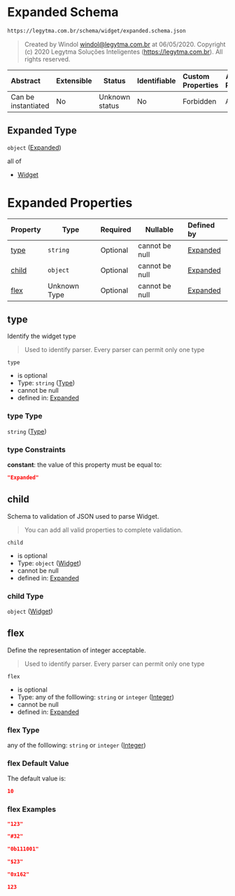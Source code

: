 # Expanded Schema

```txt
https://legytma.com.br/schema/widget/expanded.schema.json
```




> Created by Windol [windol@legytma.com.br](mailto:windol@legytma.com.br) at 06/05/2020.
> Copyright (c) 2020 Legytma Soluções Inteligentes (<https://legytma.com.br>). All rights reserved.
>

| Abstract            | Extensible | Status         | Identifiable | Custom Properties | Additional Properties | Access Restrictions | Defined In                                                                           |
| :------------------ | ---------- | -------------- | ------------ | :---------------- | --------------------- | ------------------- | ------------------------------------------------------------------------------------ |
| Can be instantiated | No         | Unknown status | No           | Forbidden         | Allowed               | none                | [expanded.schema.json](../schema/widget/expanded.schema.json) |

## Expanded Type

`object` ([Expanded](expanded.md))

all of

-   [Widget](input_decoration-properties-widget-5.md)

# Expanded Properties

| Property        | Type         | Required | Nullable       | Defined by                                                                                                                    |
| :-------------- | ------------ | -------- | -------------- | :---------------------------------------------------------------------------------------------------------------------------- |
| [type](#type)   | `string`     | Optional | cannot be null | [Expanded](widget-definitions-type.md)      |
| [child](#child) | `object`     | Optional | cannot be null | [Expanded](input_decoration-properties-widget-5.md) |
| [flex](#flex)   | Unknown Type | Optional | cannot be null | [Expanded](color-allof-integer.md)                      |

## type

Identify the widget type


> Used to identify parser. Every parser can permit only one type
>

`type`

-   is optional
-   Type: `string` ([Type](widget-definitions-type.md))
-   cannot be null
-   defined in: [Expanded](widget-definitions-type.md)

### type Type

`string` ([Type](widget-definitions-type.md))

### type Constraints

**constant**: the value of this property must be equal to:

```json
"Expanded"
```

## child

Schema to validation of JSON used to parse Widget.


> You can add all valid properties to complete validation.
>

`child`

-   is optional
-   Type: `object` ([Widget](input_decoration-properties-widget-5.md))
-   cannot be null
-   defined in: [Expanded](input_decoration-properties-widget-5.md)

### child Type

`object` ([Widget](input_decoration-properties-widget-5.md))

## flex

Define the representation of integer acceptable.


> Used to identify parser. Every parser can permit only one type
>

`flex`

-   is optional
-   Type: any of the folllowing: `string` or `integer` ([Integer](color-allof-integer.md))
-   cannot be null
-   defined in: [Expanded](color-allof-integer.md)

### flex Type

any of the folllowing: `string` or `integer` ([Integer](color-allof-integer.md))

### flex Default Value

The default value is:

```json
10
```

### flex Examples

```json
"123"
```

```json
"#32"
```

```json
"0b111001"
```

```json
"$23"
```

```json
"0x162"
```

```json
123
```
